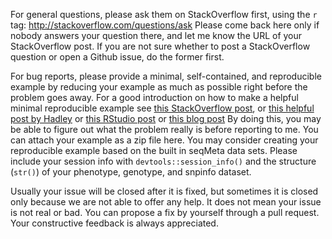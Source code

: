 For general questions, please ask them on StackOverflow first, using the `r` tag: http://stackoverflow.com/questions/ask Please come back here only if nobody answers your question there, and let me know the URL of your StackOverflow post. If you are not sure whether to post a StackOverflow question or open a Github issue, do the former first.

For bug reports, please provide a minimal, self-contained, and reproducible example by reducing your example as much as possible right before the problem goes away.  For a good introduction on how to make a helpful minimal reproducible example see [this StackOverflow post](https://stackoverflow.com/questions/5963269/how-to-make-a-great-r-reproducible-example), or [this helpful post by Hadley]( https://gist.github.com/hadley/270442) or [this RStudio post](https://community.rstudio.com/t/faq-whats-a-reproducible-example-reprex-and-how-do-i-do-one/5219) or [this blog post]( https://www.r-bloggers.com/minimal-reproducible-examples/) By doing this, you may be able to figure out what the problem really is before reporting to me. You can attach your example as a zip file here. You may consider creating your reproducible example based on the built in seqMeta data sets.  Please include your session info with `devtools::session_info()` and the structure (`str()`) of your phenotype, genotype, and snpinfo dataset.

Usually your issue will be closed after it is fixed, but sometimes it is closed only because we are not able to offer any help. It does not mean your issue is not real or bad. You can propose a fix by yourself through a pull request. Your constructive feedback is always appreciated.
